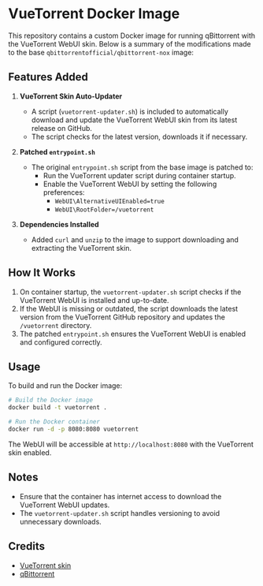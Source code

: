 # VueTorrent Docker Image

This repository contains a custom Docker image for running qBittorrent with the VueTorrent WebUI skin. Below is a summary of the modifications made to the base `qbittorrentofficial/qbittorrent-nox` image:

## Features Added

1. **VueTorrent Skin Auto-Updater**
   - A script (`vuetorrent-updater.sh`) is included to automatically download and update the VueTorrent WebUI skin from its latest release on GitHub.
   - The script checks for the latest version, downloads it if necessary.

2. **Patched `entrypoint.sh`**
   - The original `entrypoint.sh` script from the base image is patched to:
     - Run the VueTorrent updater script during container startup.
     - Enable the VueTorrent WebUI by setting the following preferences:
       - `WebUI\AlternativeUIEnabled=true`
       - `WebUI\RootFolder=/vuetorrent`

3. **Dependencies Installed**
   - Added `curl` and `unzip` to the image to support downloading and extracting the VueTorrent skin.

## How It Works

1. On container startup, the `vuetorrent-updater.sh` script checks if the VueTorrent WebUI is installed and up-to-date.
2. If the WebUI is missing or outdated, the script downloads the latest version from the VueTorrent GitHub repository and updates the `/vuetorrent` directory.
3. The patched `entrypoint.sh` ensures the VueTorrent WebUI is enabled and configured correctly.

## Usage

To build and run the Docker image:

```bash
# Build the Docker image
docker build -t vuetorrent .

# Run the Docker container
docker run -d -p 8080:8080 vuetorrent
```

The WebUI will be accessible at `http://localhost:8080` with the VueTorrent skin enabled.

## Notes

- Ensure that the container has internet access to download the VueTorrent WebUI updates.
- The `vuetorrent-updater.sh` script handles versioning to avoid unnecessary downloads.

## Credits
- [VueTorrent skin](https://github.com/VueTorrent/VueTorrent)
- [qBittorrent](https://www.qbittorrent.org/)